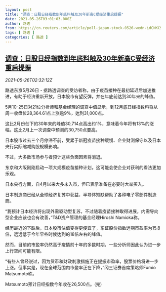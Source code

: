 ```yaml
---
layout: post
title: "调查：日股日经指数到年底料触及30年新高C受经济重启提振"
date: 2021-05-26T03:01:03.000Z
author: 路透
from: https://cn.reuters.com/article/poll-japan-stock-0526-wedn-idCNKCS2D706R
tags: [ 路透 ]
categories: [ 路透 ]
---
```

<!--1621998063000-->
[调查：日股日经指数到年底料触及30年新高C受经济重启提振](https://cn.reuters.com/article/poll-japan-stock-0526-wedn-idCNKCS2D706R)
------

<div>
<div><i>2021-05-26T02:32:12Z</i></div><p>路透东京5月26日 - 据路透调查的受访者称，由于疫苗接种在最初延迟后加速推进，有助于经济重新开放，日本股市有望反弹，并在年底前达到30年来的峰值。</p><p>5月10-25日对21位分析师和基金经理的调查中值显示，到12月底日经指数料将从周一收盘位28,364.61点上涨逾9%，达到31,000点。</p><p>这比2月份创下的30年来的峰值30,714点高出约1%，意味着今年将有13%的涨幅。这比2月上一次调查中预测的30,750点要高。</p><p>日本股市过去三个月停滞不前，受累于新冠疫苗接种缓慢、企业财测保守以及日本央行实际缩减购股规模影响。</p><p>不过，大多数市场参与者预计这些负面因素将消退。</p><p>东京和大阪刚刚启动一项大规模疫苗接种计划，这可能会使企业对获利的看法更加乐观。</p><p>日本央行方面，自4月以来大多未入市，但已表示准备在必要时大举买入。</p><p>日本制造商已经从全球经济复苏中获益，半导体短缺帮助了各种电子零部件制造商。</p><p>“我预计日本经济将出现外需驱动型复苏，不过随着疫苗接种取得进展，内需导向型企业应该也会有改善，”T&amp;D资产管理的基金经理Hiroshi Namioka称。</p><p>经历最近的下跌后，日本股市估值变得更便宜了，东证股价指数远期市盈率为15.8倍，远远低于今年早些时候达到的18倍左右的峰值。</p><p>然而，目前的市盈率仍然高于疫情前十年的多数时期，一些分析师因此认为进一步上行空间可能有限。</p><p>“有些人曾经说过，因为货币和财政刺激措施正在提振市盈率，股票价格将进一步上涨。但事实是，现在全球范围内市盈率正在下降，”冈三证券首席策略师Fumio Matsumoto称。</p><p>Matsumoto预计日经指数今年收在26,500点。(完)</p>
</div>
